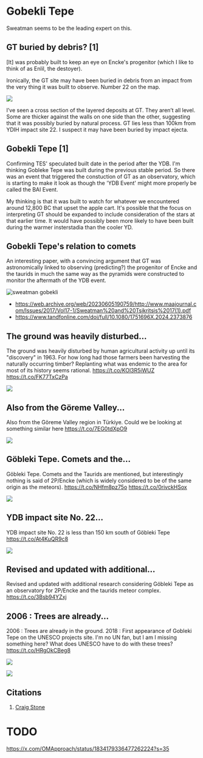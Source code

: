 # Gobekli Tepe

Sweatman seems to be the leading expert on this.

## GT buried by debris? [1]

[It] was probably built to keep an eye on Encke's progenitor (which I like to think of as Enlil, the destoyer).

Ironically, the GT site may have been buried in debris from an impact from the very thing it was built to observe. Number 22 on the map.

![](img/gt1.jpg)

I’ve seen a cross section of the layered deposits at GT. They aren’t all level. Some are thicker against the walls on one side than the other, suggesting that it was possibly buried by natural process. GT lies less than 100km from YDIH impact site 22. I suspect it may have been buried by impact ejecta.

## Gobekli Tepe [1]

Confirming TES' speculated built date in the period after the YDB. I'm thinking Gobleke Tepe was built during the previous stable period. So there was an event that triggered the constuction of GT as an observatory, which is starting to make it look as though the 'YDB Event' might more properly be called the BAI Event.

My thinking is that it was built to watch for whatever we encountered around 12,800 BC that upset the apple cart. It's possible that the focus on interpreting GT should be expanded to include consideration of the stars at that earlier time. It would have possibly been more likely to have been built during the warmer insterstadia than the cooler YD.

## Gobekli Tepe's relation to comets

An interesting paper, with a convincing argument that GT was astronomically linked to observing (predicting?) the progenitor of Encke and the taurids in much the same way as the pyramids were constructed to monitor the aftermath of the YDB event.

![sweatman gobekli](img/sweatman-gobekli-tepe.jpg "sweatman gobekli")

- https://web.archive.org/web/20230605190759/http://www.maajournal.com/Issues/2017/Vol17-1/Sweatman%20and%20Tsikritsis%2017(1).pdf
- https://www.tandfonline.com/doi/full/10.1080/1751696X.2024.2373876

## The ground was heavily disturbed...

The ground was heavily disturbed by human agricultural activity up until its "discovery" in 1963. For how long had those farmers been harvesting the naturally occurring timber? Replanting what was endemic to the area for most of its history seems rational. https://t.co/KOl3R5iWUZ https://t.co/FK77TxCzPa

![](img/1800987201871786227-GP5jmuKWEAA7mPH.png)

## Also from the Göreme Valley...

Also from the Göreme Valley region in Türkiye. Could we be looking at something similar here https://t.co/7EG0tdXpO9

![](img/1825606634904891840-GVXbXA3W8AAqWlJ.jpg)

## Göbleki Tepe. Comets and the...

Göbleki Tepe. Comets and the Taurids are mentioned, but interestingly nothing is said of 2P/Encke (which is widely considered to be of the same origin as the meteors). https://t.co/NHfm8pz75o https://t.co/0rivckHSox

![](img/1820895143156969898-GUUcOwoXsAA9a_e.jpg)

## YDB impact site No. 22...

YDB impact site No. 22 is less than 150 km south of Göbleki Tepe https://t.co/At4KuQR9c8

![](img/1804969444701098375-GQyKIUvWgAAi9M_.png)

## Revised and updated with additional...

Revised and updated with additional research considering Göbleki Tepe as an observatory for 2P/Encke and the taurids meteor complex. https://t.co/3Bsb94YZxj

## 2006 : Trees are already...

2006 : Trees are already in the ground. 2018 : First appearance of Gobleki Tepe on the UNESCO projects site. I'm no UN fan, but I am I missing something here? What does UNESCO have to do with these trees? https://t.co/HRgOkCBeg8

![](img/1801231774904631638-GP9CC9cXIAAgRLo.jpg)

![](img/1801231774904631638-GP9CSC5XYAAEU6w.png)

## Citations

1. [Craig Stone](https://nobulart.com)

# TODO

https://x.com/OMApproach/status/1834179336477262224?s=35